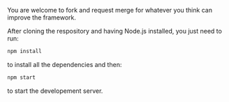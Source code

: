 You are welcome to fork and request merge for whatever you think can improve the framework.

After cloning the respository and having Node.js installed, you just need to run:

```bash
npm install
```

to install all the dependencies and then:

```bash
npm start
```

to start the developement server.
